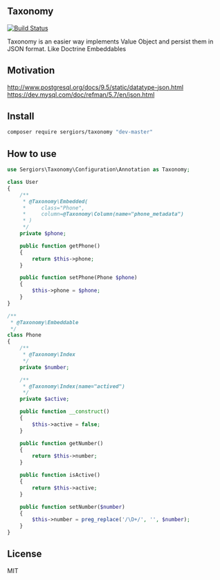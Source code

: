 Taxonomy
--------

[![Build Status](https://travis-ci.org/sergiors/taxonomy.svg?branch=master)](https://travis-ci.org/sergiors/taxonomy)

Taxonomy is an easier way implements Value Object and persist them in JSON format. Like Doctrine Embeddables

Motivation
----------
http://www.postgresql.org/docs/9.5/static/datatype-json.html  
https://dev.mysql.com/doc/refman/5.7/en/json.html

Install
-------
```bash
composer require sergiors/taxonomy "dev-master"
```

How to use
----------

```php
use Sergiors\Taxonomy\Configuration\Annotation as Taxonomy;

class User
{
    /**
     * @Taxonomy\Embedded(
     *     class="Phone",
     *     column=@Taxonomy\Column(name="phone_metadata")
     * )
     */
    private $phone;

    public function getPhone()
    {
        return $this->phone;
    }

    public function setPhone(Phone $phone)
    {
        $this->phone = $phone;
    }
}

/**
 * @Taxonomy\Embeddable
 */
class Phone
{
    /**
     * @Taxonomy\Index
     */
    private $number;

    /**
     * @Taxonomy\Index(name="actived")
     */
    private $active;

    public function __construct()
    {
        $this->active = false;
    }

    public function getNumber()
    {
        return $this->number;
    }

    public function isActive()
    {
        return $this->active;
    }

    public function setNumber($number)
    {
        $this->number = preg_replace('/\D+/', '', $number);
    }
}
```

License
-------
MIT

